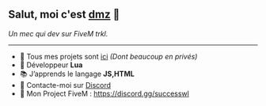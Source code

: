 ## Salut, moi c'est [**dmz**](https://github.com/dmzdb) 👋

_Un mec qui dev sur FiveM trkl._

---

- 📁 Tous mes projets sont [ici](https://github.com/dmzdb?tab=repositories) *(Dont beaucoup en privés)*
- 🧠 Développeur **Lua**
- 📚 J’apprends le langage **JS,HTML**
- 💬 Contacte-moi sur [Discord](https://discord.com/users/dmz)
- 🧰 Mon Project FiveM : https://discord.gg/successwl
